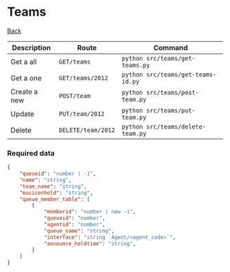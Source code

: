 # Teams
[Back](../README.MD#menu)

| Description | Route | Command
|-------------|-------|---------|
|Get a all |`GET/teams`|`python src/teams/get-teams.py`|
|Get a one |`GET/teams/2012`|`python src/teams/get-teams-id.py`| 
|Create a new |`POST/team`|`python src/teams/post-team.py`|  
|Update|`PUT/team/2012`|`python src/teams/put-team.py`|
|Delete | `DELETE/team/2012` | `python src/teams/delete-team.py` |

### Required data
```json
{
    "queueid": "number | -1",
    "name": "string",
    "team_name": "string",
    "musiconhold": "string",
    "queue_member_table": [
        {
            "memberid": "number | new -1",
            "queueid": "number",
            "agentid": "number",
            "queue_name": "string",
            "interface": "string `Agent/<agent_code>`",
            "announce_holdtime": "string",
        }
    ]
}
```
